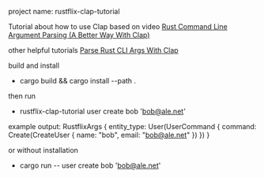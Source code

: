 project name: rustflix-clap-tutorial

Tutorial about how to use Clap based on video [Rust Command Line Argument Parsing (A Better Way With Clap)](https://www.youtube.com/watch?v=fD9ptABVQbI)

other helpful tutorials
[Parse Rust CLI Args With Clap](https://www.youtube.com/watch?v=Ot3qCA3Iv_8&t=211s)

build and install

- cargo build && cargo install --path .

then run

- rustflix-clap-tutorial user create bob 'bob@ale.net'

example output:
RustflixArgs { entity_type: User(UserCommand { command: Create(CreateUser { name: "bob", email: "bob@ale.net" }) }) }

or without installation

- cargo run -- user create bob 'bob@ale.net'
